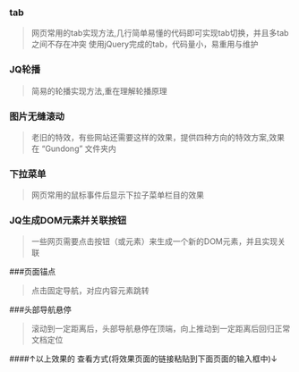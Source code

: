 ### tab
>网页常用的tab实现方法,几行简单易懂的代码即可实现tab切换，并且多tab之间不存在冲突
使用jQuery完成的tab，代码量小，易重用与维护

### JQ轮播
>简易的轮播实现方法,重在理解轮播原理

### 图片无缝滚动
>老旧的特效，有些网站还需要这样的效果，提供四种方向的特效方案,效果在 “Gundong” 文件夹内

### 下拉菜单
>网页常用的鼠标事件后显示下拉子菜单栏目的效果

### JQ生成DOM元素并关联按钮
>一些网页需要点击按钮（或元素）来生成一个新的DOM元素，并且实现关联

###页面锚点
>点击固定导航，对应内容元素跳转

###头部导航悬停
>滚动到一定距离后，头部导航悬停在顶端，向上推动到一定距离后回归正常文档定位


####↑以上效果的 查看方式(将效果页面的链接粘贴到下面页面的输入框中)↓
><a href="http://htmlpreview.github.io/" target="_blank" />
